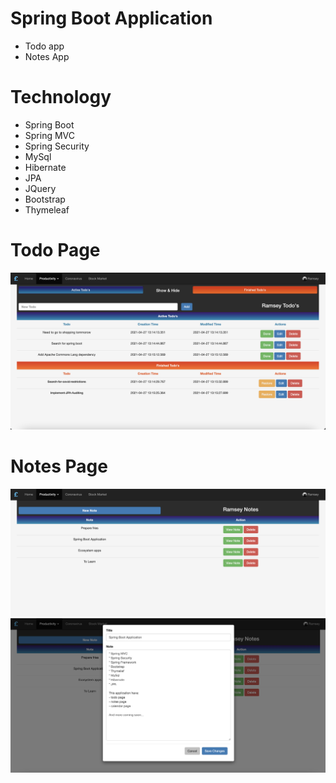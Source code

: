 # Spring Boot Application
* Todo app 
* Notes App

# Technology
* Spring Boot
* Spring MVC
* Spring Security
* MySql
* Hibernate
* JPA
* JQuery
* Bootstrap
* Thymeleaf

# Todo Page
![](src/main/resources/static/images/screnshoots/todo.png)
# Notes Page
![](src/main/resources/static/images/screnshoots/notes.png)
![](src/main/resources/static/images/screnshoots/notes1.png)